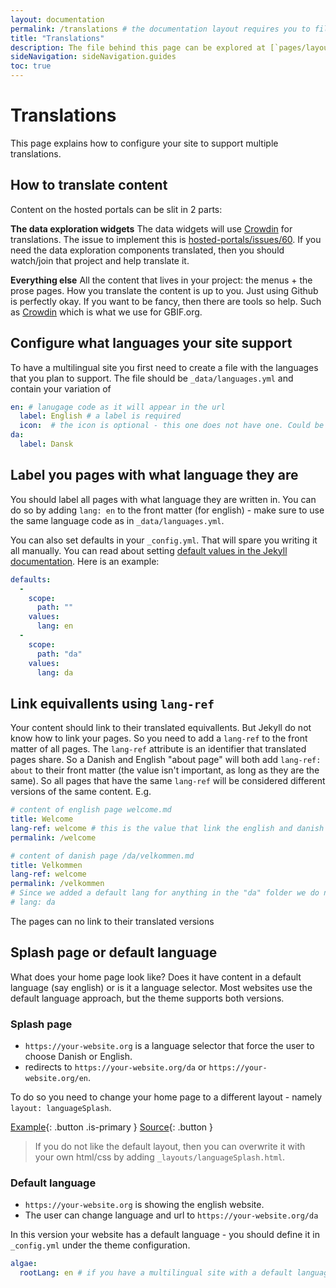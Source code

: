 ```yaml
---
layout: documentation
permalink: /translations # the documentation layout requires you to fill the permalink for it to be highlighted in the side navigation
title: "Translations"
description: The file behind this page can be explored at [`pages/layout/documentation.md`](https://github.com/gbif/jekyll-hp-base-theme/blob/master/pages/layout/documentation.md)
sideNavigation: sideNavigation.guides
toc: true
---
```

# Translations
This page explains how to configure your site to support multiple translations.

## How to translate content
Content on the hosted portals can be slit in 2 parts:

**The data exploration widgets**
The data widgets will use [Crowdin](https://crowdin.com/) for translations. The issue to implement this is [hosted-portals/issues/60](https://github.com/gbif/hosted-portals/issues/60). If you need the data exploration components translated, then you should watch/join that project and help translate it.

**Everything else**
All the content that lives in your project: the menus + the prose pages. How you translate the content is up to you. Just using Github is perfectly okay. If you want to be fancy, then there are tools so help. Such as [Crowdin](https://crowdin.com/) which is what we use for GBIF.org.


## Configure what languages your site support
To have a multilingual site you first need to create a file with the languages that you plan to support. The file should be `_data/languages.yml` and contain your variation of
```yml
en: # lanugage code as it will appear in the url
  label: English # a label is required
  icon:  # the icon is optional - this one does not have one. Could be a flag emoji
da:
  label: Dansk
```

## Label you pages with what language they are
You should label all pages with what language they are written in. You can do so by adding `lang: en` to the front matter (for english) - make sure to use the same language code as in `_data/languages.yml`.

You can also set defaults in your `_config.yml`. That will spare you writing it all manually. You can read about setting [default values in the Jekyll documentation](https://jekyllrb.com/docs/configuration/front-matter-defaults/). Here is an example:

```yml
defaults:
  -
    scope:
      path: ""
    values:
      lang: en
  -
    scope:
      path: "da"
    values:
      lang: da
```

## Link equivallents using `lang-ref`
Your content should link to their translated equivallents. But Jekyll do not know how to link your pages. So you need to add a `lang-ref` to the front matter of all pages. The `lang-ref` attribute is an identifier that translated pages share. So a Danish and English "about page" will both add `lang-ref: about` to their front matter (the value isn't important, as long as they are the same). So all pages that have the same `lang-ref` will be considered different versions of the same content. E.g.

```yml
# content of english page welcome.md
title: Welcome
lang-ref: welcome # this is the value that link the english and danish version.
permalink: /welcome

# content of danish page /da/velkommen.md
title: Velkommen
lang-ref: welcome
permalink: /velkommen
# Since we added a default lang for anything in the "da" folder we do not need to add it here
# lang: da
```

The pages can no link to their translated versions


## Splash page or default language
What does your home page look like? Does it have content in a default language (say english) or is it a language selector. Most websites use the default language approach, but the theme supports both versions.

### Splash page
* `https://your-website.org` is a language selector that force the user to choose Danish or English.
* redirects to `https://your-website.org/da` or `https://your-website.org/en`.

To do so you need to change your home page to a different layout - namely `layout: languageSplash`.

[Example](/language-splash){: .button .is-primary } [Source](https://github.com/gbif/jekyll-hp-base-theme/blob/master/pages/language.md){: .button }

> If you do not like the default layout, then you can overwrite it with your own html/css by adding `_layouts/languageSplash.html`.

### Default language
* `https://your-website.org` is showing the english website.
* The user can change language and url to `https://your-website.org/da`

In this version your website has a default language - you should define it in `_config.yml` under the theme configuration.

```yml
algae:
  rootLang: en # if you have a multilingual site with a default language, then you should add define the default language here. The value should be the same that you use for the `lang` attribute on your pages and in your `_data/languages.yml`.
```


